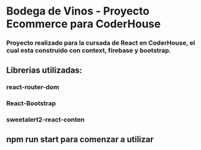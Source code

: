 # Bodega de Vinos - Proyecto Ecommerce para CoderHouse

### Proyecto realizado para la cursada de React en CoderHouse, el cual esta construido con context, firebase y bootstrap.

## Librerias utilizadas:

### react-router-dom

### React-Bootstrap

### sweetalert2-react-conten

## npm run start para comenzar a utilizar

